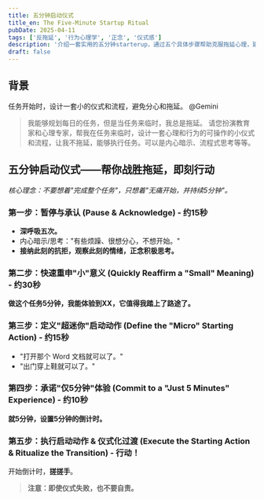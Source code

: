 ```yaml
---
title: 五分钟启动仪式
title_en: The Five-Minute Startup Ritual
pubDate: 2025-04-11
tags: ['反拖延', '行为心理学', '正念', '仪式感']
description: '介绍一套实用的五分钟starterup，通过五个具体步骤帮助克服拖延心理，建立积极的行动模式，提升任务执行效率。'
draft: false
---
```


## 背景

任务开始时，设计一套小的仪式和流程，避免分心和拖延。 @Gemini
> 我能够规划每日的任务，但是当任务来临时，我总是拖延。
> 请您扮演教育家和心理专家，帮我在任务来临时，设计一套心理和行为的可操作的小仪式和流程，让我不拖延，能够执行任务。可以是内心暗示、流程式思考等等。


## 五分钟启动仪式——帮你战胜拖延，即刻行动

*核心理念：不要想着"完成整个任务"，只想着"无痛开始，并持续5分钟"。*

### 第一步：暂停与承认 (Pause & Acknowledge) - 约15秒
- **深呼吸五次。**
- 内心暗示/思考："有些烦躁、很想分心，不想开始。"
- **接纳此刻的抗拒，观察此刻的情绪，正念积极思考。**

### 第二步：快速重申"小"意义 (Quickly Reaffirm a "Small" Meaning) - 约30秒
**做这个任务5分钟，我能体验到XX，它值得我踏上了路途了。**

### 第三步：定义"超迷你"启动动作 (Define the "Micro" Starting Action) - 约15秒
- "打开那个 Word 文档就可以了。"
- "出门穿上鞋就可以了。"

### 第四步：承诺"仅5分钟"体验 (Commit to a "Just 5 Minutes" Experience) - 约10秒
**就5分钟，设置5分钟的倒计时。**

### 第五步：执行启动动作 & 仪式化过渡 (Execute the Starting Action & Ritualize the Transition) - 行动！
开始倒计时，**搓搓手**。

> **注意：即使仪式失败，也不要自责。**
